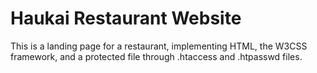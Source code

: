 # Haukai Restaurant Website
This is a landing page for a restaurant, implementing HTML, the W3CSS framework, and a protected file through .htaccess and .htpasswd files. 
